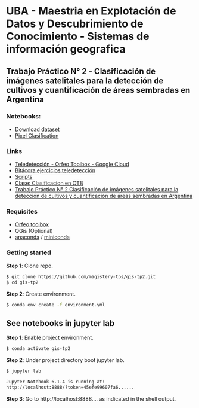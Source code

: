 # UBA - Maestria en Explotación de Datos y Descubrimiento de Conocimiento - Sistemas de información geografica

## Trabajo Práctico N° 2 - Clasificación de imágenes satelitales para la detección de cultivos y cuantificación de áreas sembradas en Argentina

### Notebooks:

* [Download dataset](https://github.com/magistery-tps/gis-tp2/tree/main/notebooks/dataset.ipynb)
* [Pixel Clasification](https://github.com/magistery-tps/gis-tp2/tree/main/notebooks/pixel-clasification.ipynb)

### Links

* [Teledetección - Orfeo Toolbox - Google Cloud](https://docs.google.com/document/d/1V5d6icd6FHN4cgtVkrzZ2r7HdtUg5CaChsi9wT5yDkA)
* [Bitácora ejercicios teledetección](https://docs.google.com/document/d/1zE4oFIGIQ0yXZJmgxsoPdYhyew2kUoMXQmr5WwbEMwY)
* [Scripts](https://github.com/fedebayle/tp-2-gis-dm-uba)
* [Clase: Clasificacion en OTB](https://youtu.be/S4gN10fTaEY)
* [Trabajo Práctico N° 2 Clasificación de imágenes satelitales para la detección de cultivos y cuantificación de áreas sembradas en Argentina](http://157.92.26.246/campus/pluginfile.php/2087/mod_resource/content/2/GIS-UBA-DM%20-%20TP%20Teledeteccion%202022.pdf)


### Requisites

* [Orfeo toolbox](https://gist.github.com/adrianmarino/d471f961d789d79270d3f2631d017bd7)
* QGis (Optional)
* [anaconda](https://www.anaconda.com/products/individual) / [miniconda](https://docs.conda.io/en/latest/miniconda.html)

### Getting started

**Step 1**: Clone repo.

```bash
$ git clone https://github.com/magistery-tps/gis-tp2.git
$ cd gis-tp2
```

**Step 2**: Create environment.

```bash
$ conda env create -f environment.yml
```

## See notebooks in jupyter lab

**Step 1**: Enable project environment.

```bash
$ conda activate gis-tp2
```

**Step 2**: Under project directory boot jupyter lab.

```bash
$ jupyter lab

Jupyter Notebook 6.1.4 is running at:
http://localhost:8888/?token=45efe99607fa6......
```

**Step 3**: Go to http://localhost:8888.... as indicated in the shell output.

